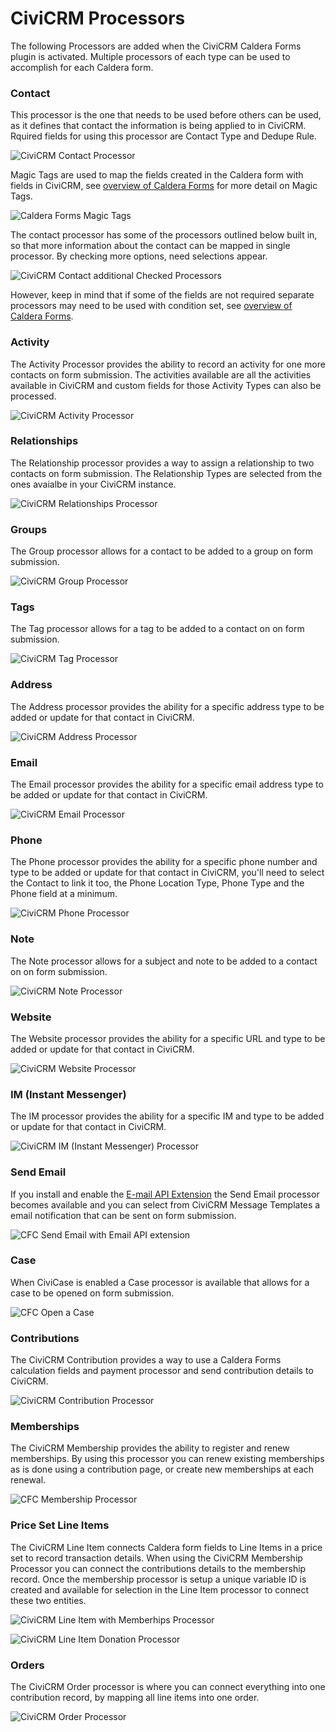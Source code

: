 # CiviCRM Processors

The following Processors are added when the CiviCRM Caldera Forms plugin is activated. Multiple processors of each type can be used to accomplish for each Caldera form.

### Contact

This processor is the one that needs to be used before others can be used, as it defines that contact the information is being applied to in CiviCRM. Rquired fields for using this processor are Contact Type and Dedupe Rule.

![CiviCRM Contact Processor](./images/caldera-contact-processor.jpg)

Magic Tags are used to map the fields created in the Caldera form with fields in CiviCRM, see [overview of Caldera Forms](./overview.md) for more detail on Magic Tags.

![Caldera Forms Magic Tags](./images/contact-processor-magic-tags.jpg)

The contact processor has some of the processors outlined below built in, so that more information about the contact can be mapped in single processor. By checking more options, need selections appear.

![CiviCRM Contact additional Checked Processors](./images/caldera-contact-checked-selections.jpg)

However, keep in mind that if some of the fields are not required separate processors may need to be used with condition set, see [overview of Caldera Forms](./overview.md).

### Activity

The Activity Processor provides the ability to record an activity for one more contacts on form submission. The activities available are all the activities available in CiviCRM and custom fields for those Activity Types can also be processed.

![CiviCRM Activity Processor](./images/civicrm-activity-processor.jpg)

### Relationships

The Relationship processor provides a way to assign a relationship to two contacts on form submission. The Relationship Types are selected from the ones avaialbe in your CiviCRM instance.

![CiviCRM Relationships Processor](./images/civicrm-relationship-processor.jpg)

### Groups

The Group processor allows for a contact to be added to a group on form submission.

![CiviCRM Group Processor](./images/civicrm-group-processor.jpg)

### Tags

The Tag processor allows for a tag to be added to a contact on on form submission.

![CiviCRM Tag Processor](./images/civicrm-tag-processor.jpg)

### Address

The Address processor provides the ability for a specific address type to be added or update for that contact in CiviCRM.

![CiviCRM Address Processor](./images/civicrm-address-processor.jpg)

### Email

The Email processor provides the ability for a specific email address type to be added or update for that contact in CiviCRM.

![CiviCRM Email Processor](./images/civicrm-email-processor.jpg)

### Phone

The Phone processor provides the ability for a specific phone number and type to be added or update for that contact in CiviCRM, you'll need to select the Contact to link it too, the Phone Location Type, Phone Type and the Phone field at a minimum.

![CiviCRM Phone Processor](./images/civicrm-phone-processor.jpg)

### Note

The Note processor allows for a subject and note to be added to a contact on on form submission.

![CiviCRM Note Processor](./images/civicrm-note-processor.jpg)

### Website

The Website processor provides the ability for a specific URL and type to be added or update for that contact in CiviCRM.

![CiviCRM Website Processor](./images/civicrm-website-processor.jpg)

### IM (Instant Messenger)

The IM processor provides the ability for a specific IM and type to be added or update for that contact in CiviCRM.

![CiviCRM IM (Instant Messenger) Processor](./images/civicrm-im-processor.jpg)

### Send Email 

If you install and enable the [E-mail API Extension](https://civicrm.org/extensions/e-mail-api) the Send Email processor becomes available and you can select from CiviCRM Message Templates a email notification that can be sent on form submission. 

![CFC Send Email with Email API extension](./images/cfc-send-email-processor-email-api.png)

### Case

When CiviCase is enabled a Case processor is available that allows for a case to be opened on form submission. 

![CFC Open a Case](./images/cfc-open-case-processor.png)


### Contributions

The CiviCRM Contribution provides a way to use a Caldera Forms calculation fields and payment processor and send contribution details to CiviCRM. 

![CiviCRM Contribution Processor](./images/civicrm-contribution-processor.jpg)

### Memberships

The CiviCRM Membership provides the ability to register and renew memberships. By using this processor you can renew existing memberships as is done using a contribution page, or create new memberships at each renewal. 

![CFC Membership Processor](./images/cfc-membership-processor.png)


### Price Set Line Items

The CiviCRM Line Item connects Caldera form fields to Line Items in a price set to record transaction details. When using the CiviCRM Membership Processor you can connect the contributions details to the membership record. Once the membership processor is setup a unique variable ID is created and available for selection in the Line Item processor to connect these two entities. 

![CiviCRM Line Item with Memberhips Processor](./images/civicrm-line-item-with-membership-processor.jpg)

![CiviCRM Line Item Donation Processor](./images/civicrm-line-item-donation-processor.jpg)

### Orders

The CiviCRM Order processor is where you can connect everything into one contribution record, by mapping all line items into one order.

![CiviCRM Order Processor](./images/cfc-order-processor.png)

